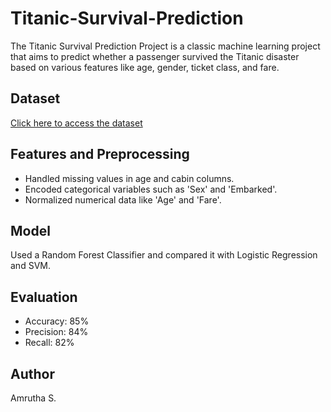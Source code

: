 # Titanic-Survival-Prediction
The Titanic Survival Prediction Project is a classic machine learning project that aims to predict whether a passenger survived the Titanic disaster based on various features like age, gender, ticket class, and fare.
## Dataset
[Click here to access the dataset](https://www.kaggle.com/datasets/brendan45774/test-file)
## Features and Preprocessing
- Handled missing values in age and cabin columns.
- Encoded categorical variables such as 'Sex' and 'Embarked'.
- Normalized numerical data like 'Age' and 'Fare'.

## Model
Used a Random Forest Classifier and compared it with Logistic Regression and SVM.

## Evaluation
- Accuracy: 85%
- Precision: 84%
- Recall: 82%

## Author
Amrutha S.

